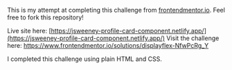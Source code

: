 This is my attempt at completing this challenge from [frontendmentor.io](https://www.frontendmentor.io/challenges). Feel free to fork this repository!

Live site here: [https://jsweeney-profile-card-component.netlify.app/](https://jsweeney-profile-card-component.netlify.app/)
Visit the challenge here: https://www.frontendmentor.io/solutions/displayflex-NfwPcRg_Y

I completed this challenge using plain HTML and CSS.

